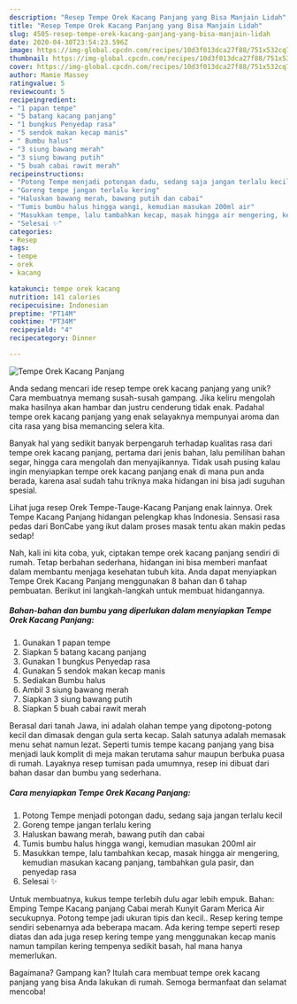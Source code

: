 ```yaml
---
description: "Resep Tempe Orek Kacang Panjang yang Bisa Manjain Lidah"
title: "Resep Tempe Orek Kacang Panjang yang Bisa Manjain Lidah"
slug: 4505-resep-tempe-orek-kacang-panjang-yang-bisa-manjain-lidah
date: 2020-04-30T23:54:23.596Z
image: https://img-global.cpcdn.com/recipes/10d3f013dca27f88/751x532cq70/tempe-orek-kacang-panjang-foto-resep-utama.jpg
thumbnail: https://img-global.cpcdn.com/recipes/10d3f013dca27f88/751x532cq70/tempe-orek-kacang-panjang-foto-resep-utama.jpg
cover: https://img-global.cpcdn.com/recipes/10d3f013dca27f88/751x532cq70/tempe-orek-kacang-panjang-foto-resep-utama.jpg
author: Mamie Massey
ratingvalue: 5
reviewcount: 5
recipeingredient:
- "1 papan tempe"
- "5 batang kacang panjang"
- "1 bungkus Penyedap rasa"
- "5 sendok makan kecap manis"
- " Bumbu halus"
- "3 siung bawang merah"
- "3 siung bawang putih"
- "5 buah cabai rawit merah"
recipeinstructions:
- "Potong Tempe menjadi potongan dadu, sedang saja jangan terlalu kecil"
- "Goreng tempe jangan terlalu kering"
- "Haluskan bawang merah, bawang putih dan cabai"
- "Tumis bumbu halus hingga wangi, kemudian masukan 200ml air"
- "Masukkan tempe, lalu tambahkan kecap, masak hingga air mengering, kemudian masukan kacang panjang, tambahkan gula pasir, dan penyedap rasa"
- "Selesai ✨"
categories:
- Resep
tags:
- tempe
- orek
- kacang

katakunci: tempe orek kacang 
nutrition: 141 calories
recipecuisine: Indonesian
preptime: "PT14M"
cooktime: "PT34M"
recipeyield: "4"
recipecategory: Dinner

---
```



![Tempe Orek Kacang Panjang](https://img-global.cpcdn.com/recipes/10d3f013dca27f88/751x532cq70/tempe-orek-kacang-panjang-foto-resep-utama.jpg)

Anda sedang mencari ide resep tempe orek kacang panjang yang unik? Cara membuatnya memang susah-susah gampang. Jika keliru mengolah maka hasilnya akan hambar dan justru cenderung tidak enak. Padahal tempe orek kacang panjang yang enak selayaknya mempunyai aroma dan cita rasa yang bisa memancing selera kita.

Banyak hal yang sedikit banyak berpengaruh terhadap kualitas rasa dari tempe orek kacang panjang, pertama dari jenis bahan, lalu pemilihan bahan segar, hingga cara mengolah dan menyajikannya. Tidak usah pusing kalau ingin menyiapkan tempe orek kacang panjang enak di mana pun anda berada, karena asal sudah tahu triknya maka hidangan ini bisa jadi suguhan spesial.

Lihat juga resep Orek Tempe-Tauge-Kacang Panjang enak lainnya. Orek Tempe Kacang Panjang hidangan pelengkap khas Indonesia. Sensasi rasa pedas dari BonCabe yang ikut dalam proses masak tentu akan makin pedas sedap!


Nah, kali ini kita coba, yuk, ciptakan tempe orek kacang panjang sendiri di rumah. Tetap berbahan sederhana, hidangan ini bisa memberi manfaat dalam membantu menjaga kesehatan tubuh kita. Anda dapat menyiapkan Tempe Orek Kacang Panjang menggunakan 8 bahan dan 6 tahap pembuatan. Berikut ini langkah-langkah untuk membuat hidangannya.

<!--inarticleads1-->

##### Bahan-bahan dan bumbu yang diperlukan dalam menyiapkan Tempe Orek Kacang Panjang:

1. Gunakan 1 papan tempe
1. Siapkan 5 batang kacang panjang
1. Gunakan 1 bungkus Penyedap rasa
1. Gunakan 5 sendok makan kecap manis
1. Sediakan  Bumbu halus
1. Ambil 3 siung bawang merah
1. Siapkan 3 siung bawang putih
1. Siapkan 5 buah cabai rawit merah


Berasal dari tanah Jawa, ini adalah olahan tempe yang dipotong-potong kecil dan dimasak dengan gula serta kecap. Salah satunya adalah memasak menu sehat namun lezat. Seperti tumis tempe kacang panjang yang bisa menjadi lauk komplit di meja makan terutama sahur maupun berbuka puasa di rumah. Layaknya resep tumisan pada umumnya, resep ini dibuat dari bahan dasar dan bumbu yang sederhana. 

<!--inarticleads2-->

##### Cara menyiapkan Tempe Orek Kacang Panjang:

1. Potong Tempe menjadi potongan dadu, sedang saja jangan terlalu kecil
1. Goreng tempe jangan terlalu kering
1. Haluskan bawang merah, bawang putih dan cabai
1. Tumis bumbu halus hingga wangi, kemudian masukan 200ml air
1. Masukkan tempe, lalu tambahkan kecap, masak hingga air mengering, kemudian masukan kacang panjang, tambahkan gula pasir, dan penyedap rasa
1. Selesai ✨


Untuk membuatnya, kukus tempe terlebih dulu agar lebih empuk. Bahan: Emping Tempe Kacang panjang Cabai merah Kunyit Garam Merica Air secukupnya. Potong tempe jadi ukuran tipis dan kecil.. Resep kering tempe sendiri sebenarnya ada beberapa macam. Ada kering tempe seperti resep diatas dan ada juga resep kering tempe yang menggunakan kecap manis namun tampilan kering tempenya sedikit basah, hal mana hanya memerlukan. 

Bagaimana? Gampang kan? Itulah cara membuat tempe orek kacang panjang yang bisa Anda lakukan di rumah. Semoga bermanfaat dan selamat mencoba!
